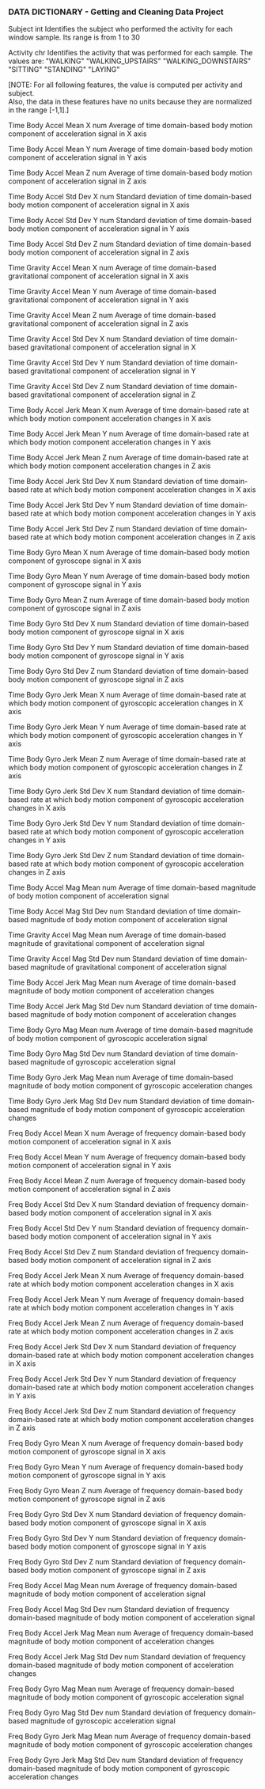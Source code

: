 ### DATA DICTIONARY - Getting and Cleaning Data Project

Subject 	int
	Identifies the subject who performed the activity for each window sample. Its range is from 1 to 30
	
Activity 	chr
	Identifies the activity that was performed for each sample.  The values are:
	"WALKING"
	"WALKING_UPSTAIRS"
	"WALKING_DOWNSTAIRS"
	"SITTING"
	"STANDING"
	"LAYING"
	
[NOTE:  For all following features, the value is computed per activity and subject.  
Also, the data in these features have no units because they are normalized in the range [-1,1].]

Time Body Accel Mean X 		num
	Average of time domain-based body motion component of acceleration signal in X axis
	
Time Body Accel Mean Y 		num
	Average of time domain-based body motion component of acceleration signal in Y axis
	
Time Body Accel Mean Z 		num
	Average of time domain-based body motion component of acceleration signal in Z axis
	
Time Body Accel Std Dev X 		num
	Standard deviation of time domain-based body motion component of acceleration signal in X axis
	
Time Body Accel Std Dev Y 		num
	Standard deviation of time domain-based body motion component of acceleration signal in Y axis
	
Time Body Accel Std Dev Z 		num
	Standard deviation of time domain-based body motion component of acceleration signal in Z axis
	
Time Gravity Accel Mean X 		num
	Average of time domain-based gravitational component of acceleration signal in X axis
	
Time Gravity Accel Mean Y 		num
	Average of time domain-based gravitational component of acceleration signal in Y axis
	
Time Gravity Accel Mean Z 		num
	Average of time domain-based gravitational component of acceleration signal in Z axis
	
Time Gravity Accel Std Dev X 		num
	Standard deviation of time domain-based gravitational component of acceleration signal in X
	
Time Gravity Accel Std Dev Y 		num
	Standard deviation of time domain-based gravitational component of acceleration signal in Y
	
Time Gravity Accel Std Dev Z	 	num
	Standard deviation of time domain-based gravitational component of acceleration signal in Z
	
Time Body Accel Jerk Mean X 		num
	 Average of time domain-based rate at which body motion component acceleration changes in X axis
	 
Time Body Accel Jerk Mean Y	 		num
	 Average of time domain-based rate at which body motion component acceleration changes in Y axis
	
Time Body Accel Jerk Mean Z 		num
	 Average of time domain-based rate at which body motion component acceleration changes in Z axis
	
Time Body Accel Jerk Std Dev X 		num
	 Standard deviation of time domain-based rate at which body motion component acceleration changes in X axis
	
Time Body Accel Jerk Std Dev Y 		num
	 Standard deviation of time domain-based rate at which body motion component acceleration changes in Y axis
	
Time Body Accel Jerk Std Dev Z 		num
	 Standard deviation of time domain-based rate at which body motion component acceleration changes in Z axis
	
Time Body Gyro Mean X 		num
	Average of time domain-based body motion component of gyroscope signal in X axis
	
Time Body Gyro Mean Y 		num
	Average of time domain-based body motion component of gyroscope signal in Y axis
	
Time Body Gyro Mean Z 		num
	Average of time domain-based body motion component of gyroscope signal in Z axis
	
Time Body Gyro Std Dev X 		num
	Standard deviation of time domain-based body motion component of gyroscope signal in X axis

Time Body Gyro Std Dev Y 		num
	Standard deviation of time domain-based body motion component of gyroscope signal in Y axis

Time Body Gyro Std Dev Z 		num
	Standard deviation of time domain-based body motion component of gyroscope signal in Z axis

Time Body Gyro Jerk Mean X 		num
	Average of time domain-based rate at which body motion component of gyroscopic acceleration changes in X axis
	
Time Body Gyro Jerk Mean Y 		num
	Average of time domain-based rate at which body motion component of gyroscopic acceleration changes in Y axis

Time Body Gyro Jerk Mean Z 		num
	Average of time domain-based rate at which body motion component of gyroscopic acceleration changes in Z axis

Time Body Gyro Jerk Std Dev X 		num
	Standard deviation of time domain-based rate at which body motion component of gyroscopic acceleration changes in X axis

Time Body Gyro Jerk Std Dev Y 		num
	Standard deviation of time domain-based rate at which body motion component of gyroscopic acceleration changes in Y axis
	
Time Body Gyro Jerk Std Dev Z 		num
	Standard deviation of time domain-based rate at which body motion component of gyroscopic acceleration changes in Z axis

Time Body Accel Mag Mean 		num
	Average of time domain-based magnitude of body motion component of acceleration signal

Time Body Accel Mag Std Dev 		num
	Standard deviation of time domain-based magnitude of body motion component of acceleration signal
	
Time Gravity Accel Mag Mean 		num
	Average of time domain-based magnitude of gravitational component of acceleration signal

Time Gravity Accel Mag Std Dev 		num
	Standard deviation of time domain-based magnitude of gravitational component of acceleration signal

Time Body Accel Jerk Mag Mean 		num
	Average of time domain-based magnitude of body motion component of acceleration changes

Time Body Accel Jerk Mag Std Dev 		num
	Standard deviation of time domain-based magnitude of body motion component of acceleration changes
	
Time Body Gyro Mag Mean 		num
	Average of time domain-based magnitude of body motion component of gyroscopic acceleration signal

Time Body Gyro Mag Std Dev 		num
	Standard deviation of time domain-based magnitude of gyroscopic acceleration signal

Time Body Gyro Jerk Mag Mean 		num
	Average of time domain-based magnitude of body motion component of gyroscopic acceleration changes
	
Time Body Gyro Jerk Mag Std Dev 	num
	Standard deviation of time domain-based magnitude of body motion component of gyroscopic acceleration changes
	
Freq Body Accel Mean X 		num
	Average of frequency domain-based body motion component of acceleration signal in X axis
	
Freq Body Accel Mean Y 		num
	Average of frequency domain-based body motion component of acceleration signal in Y axis
	
Freq Body Accel Mean Z 		num
	Average of frequency domain-based body motion component of acceleration signal in Z axis
	
Freq Body Accel Std Dev X 		num
	Standard deviation of frequency domain-based body motion component of acceleration signal in X axis
	
Freq Body Accel Std Dev Y 		num
	Standard deviation of frequency domain-based body motion component of acceleration signal in Y axis
	
Freq Body Accel Std Dev Z 		num
	Standard deviation of frequency domain-based body motion component of acceleration signal in Z axis
	
Freq Body Accel Jerk Mean X 	num
	Average of frequency domain-based rate at which body motion component acceleration changes in X axis
	
Freq Body Accel Jerk Mean Y 	num
	Average of frequency domain-based rate at which body motion component acceleration changes in Y axis
	
Freq Body Accel Jerk Mean Z 	num
	Average of frequency domain-based rate at which body motion component acceleration changes in Z axis
	
Freq Body Accel Jerk Std Dev X 		num
	Standard deviation of frequency domain-based rate at which body motion component acceleration changes in X axis
	
Freq Body Accel Jerk Std Dev Y 		num
	Standard deviation of frequency domain-based rate at which body motion component acceleration changes in Y axis
	
Freq Body Accel Jerk Std Dev Z 		num
	Standard deviation of frequency domain-based rate at which body motion component acceleration changes in Z axis
	
Freq Body Gyro Mean X 		num
	Average of frequency domain-based body motion component of gyroscope signal in X axis
	
Freq Body Gyro Mean Y 		num
	Average of frequency domain-based body motion component of gyroscope signal in Y axis
	
Freq Body Gyro Mean Z 		num
	Average of frequency domain-based body motion component of gyroscope signal in Z axis
	
Freq Body Gyro Std Dev X 		num
	Standard deviation of frequency domain-based body motion component of gyroscope signal in X axis
	
Freq Body Gyro Std Dev Y 		num
	Standard deviation of frequency domain-based body motion component of gyroscope signal in Y axis
	
Freq Body Gyro Std Dev Z 		num
	Standard deviation of frequency domain-based body motion component of gyroscope signal in Z axis
	
Freq Body Accel Mag Mean 		num
	Average of frequency domain-based magnitude of body motion component of acceleration signal
	
Freq Body Accel Mag Std Dev 		num
	Standard deviation of frequency domain-based magnitude of body motion component of acceleration signal
	
Freq Body Accel Jerk Mag Mean 		num
	Average of frequency domain-based magnitude of body motion component of acceleration changes
	
Freq Body Accel Jerk Mag Std Dev 		num
	Standard deviation of frequency domain-based magnitude of body motion component of acceleration changes
	
Freq Body Gyro Mag Mean 	num
	Average of frequency domain-based magnitude of body motion component of gyroscopic acceleration signal
	
Freq Body Gyro Mag Std Dev 		num
	Standard deviation of frequency domain-based magnitude of gyroscopic acceleration signal
	
Freq Body Gyro Jerk Mag Mean 		num
	Average of frequency domain-based magnitude of body motion component of gyroscopic acceleration changes
	
Freq Body Gyro Jerk Mag Std Dev		num
	Standard deviation of frequency domain-based magnitude of body motion component of gyroscopic acceleration changes	
